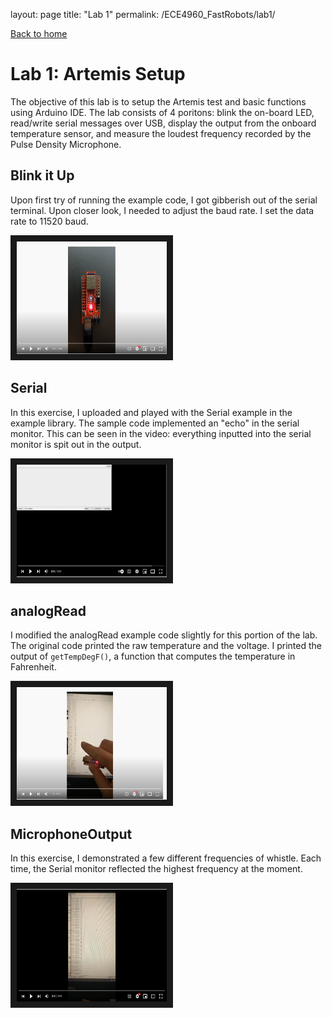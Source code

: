 layout: page
title: "Lab 1"
permalink: /ECE4960_FastRobots/lab1/

[Back to home](https://jojoliangs.github.io/ECE4960_FastRobots/ "ECE 4960 - Jojo Liang - Home")

# Lab 1: Artemis Setup
The objective of this lab is to setup the Artemis test and basic functions using Arduino IDE. The lab consists of 4 poritons: blink the on-board LED, read/write serial messages over USB, display the output from the onboard temperature sensor, and measure the loudest frequency recorded by the Pulse Density Microphone.

## Blink it Up
Upon first try of running the example code, I got gibberish out of the serial terminal. Upon closer look, I needed to adjust the baud rate. I set the data rate to 11520 baud.  

<a href="http://www.youtube.com/watch?feature=player_embedded&v=eadPQF2dCEc
" target="_blank"><img src="assets/img/lab1-1_thumbnail.PNG" 
alt="LINK TO BLINK IT UP DEMO " width="240" height="180" border="10" /></a>

## Serial
In this exercise, I uploaded and played with the Serial example in the example library. The sample code implemented an "echo" in the serial monitor. This can be seen in the video: everything inputted into the serial monitor is spit out in the output. 

<a href="http://www.youtube.com/watch?feature=player_embedded&v=xdYVA7F4jBg
" target="_blank"><img src="assets/img/lab1-2_thumbnail.PNG" 
alt="LINK TO SERIAL DEMO " width="240" height="180" border="10" /></a>

## analogRead
I modified the analogRead example code slightly for this portion of the lab. The original code printed the raw temperature and the voltage. I printed the output of `getTempDegF()`, a function that computes the temperature in Fahrenheit.

<a href="http://www.youtube.com/watch?feature=player_embedded&v=r0MlJ71Jgh8
" target="_blank"><img src="assets/img/lab1-3_thumbnail.PNG" 
alt="LINK TO ANALOGREAD DEMO " width="240" height="180" border="10" /></a>

## MicrophoneOutput
In this exercise, I demonstrated a few different frequencies of whistle. Each time, the Serial monitor reflected the highest frequency at the moment.  

<a href="http://www.youtube.com/watch?feature=player_embedded&v=ODJzT7hk7tw
" target="_blank"><img src="assets/img/lab1-4_thumbnail.PNG" 
alt="LINK TO MICROPHONEOUTPUT DEMO " width="240" height="180" border="10" /></a>